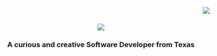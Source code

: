 <img align="right" src="https://visitor-badge.laobi.icu/badge?page_id=SarahSquyres.SarahSquyres" />

<h1 align="center">
  <img src="https://readme-typing-svg.herokuapp.com/font=Righteous&size=35&center=true&vCenter=true&width=500&height=70&duration=4000&lines=Welcome!+;+I'm+Sarah+Squyres!;"/>
</h1>

<h3 align="center">A curious and creative Software Developer from Texas</h3>

<!--
**SarahSquyres/SarahSquyres** is a ✨ _special_ ✨ repository because its `README.md` (this file) appears on your GitHub profile.

Here are some ideas to get you started:

- 🔭 I’m currently working on ...
- 🌱 I’m currently learning ...
- 👯 I’m looking to collaborate on ...
- 🤔 I’m looking for help with ...
- 💬 Ask me about ...
- 📫 How to reach me: ...
- 😄 Pronouns: ...
- ⚡ Fun fact: ...
-->
